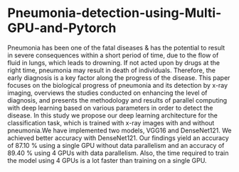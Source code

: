 # Pneumonia-detection-using-Multi-GPU-and-Pytorch

Pneumonia has been one of the fatal
diseases & has the potential to result in severe
consequences within a short period of time, due to
the flow of fluid in lungs, which leads to drowning.
If not acted upon by drugs at the right time,
pneumonia may result in death of individuals.
Therefore, the early diagnosis is a key factor along
the progress of the disease. This paper focuses on
the biological progress of pneumonia and its
detection by x-ray imaging, overviews the studies
conducted on enhancing the level of diagnosis, and
presents the methodology and results of parallel
computing with deep learning based on various
parameters in order to detect the disease. In this
study we propose our deep learning architecture
for the classification task, which is trained with
x-ray images with and without pneumonia.We have
implemented two models, VGG16 and
DenseNet121. We achieved better accuracy with
DenseNet121. Our findings yield an accuracy of
87.10 % using a single GPU without data
parallelism and an accuracy of 89.40 % using 4
GPUs with data parallelism. Also, the time
required to train the model using 4 GPUs is a lot
faster than training on a single GPU.
